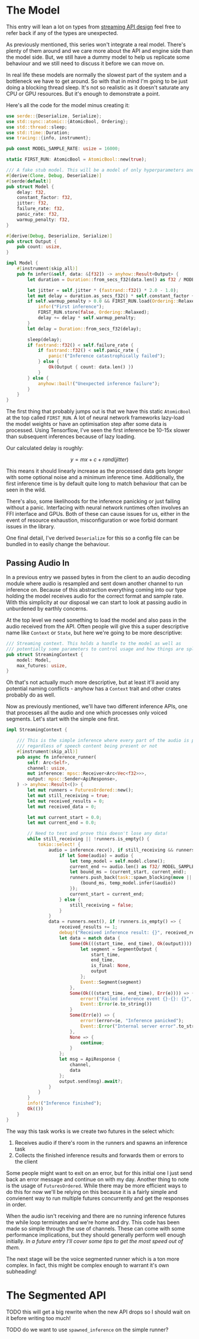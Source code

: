 # The Model

This entry will lean a lot on types from [streaming API design](01_streaming_api_design.md)
feel free to refer back if any of the types are unexpected.


As previously mentioned, this series won't integrate a real model. There's
plenty of them around and we care more about the API and engine side than the
model side. But, we still have a dummy model to help us replicate some
behaviour and we still need to discuss it before we can move on.

In real life these models are normally the slowest part of the system and a
bottleneck we have to get around. So with that in mind I'm going to be just
doing a blocking thread sleep. It's not so realistic as it doesn't saturate
any CPU or GPU resources. But it's enough to demonstrate a point.

Here's all the code for the model minus creating it:

```rust
use serde::{Deserialize, Serialize};
use std::sync::atomic::{AtomicBool, Ordering};
use std::thread::sleep;
use std::time::Duration;
use tracing::{info, instrument};

pub const MODEL_SAMPLE_RATE: usize = 16000;

static FIRST_RUN: AtomicBool = AtomicBool::new(true);

/// A fake stub model. This will be a model of only hyperparameters and
#[derive(Clone, Debug, Deserialize)]
#[serde(default)]
pub struct Model {
    delay: f32,
    constant_factor: f32,
    jitter: f32,
    failure_rate: f32,
    panic_rate: f32,
    warmup_penalty: f32,
}

#[derive(Debug, Deserialize, Serialize)]
pub struct Output {
    pub count: usize,
}

impl Model {
    #[instrument(skip_all)]
    pub fn infer(&self, data: &[f32]) -> anyhow::Result<Output> {
        let duration = Duration::from_secs_f32(data.len() as f32 / MODEL_SAMPLE_RATE as f32);

        let jitter = self.jitter * (fastrand::f32() * 2.0 - 1.0);
        let mut delay = duration.as_secs_f32() * self.constant_factor + self.delay + jitter;
        if self.warmup_penalty > 0.0 && FIRST_RUN.load(Ordering::Relaxed) {
            info!("First inference");
            FIRST_RUN.store(false, Ordering::Relaxed);
            delay += delay * self.warmup_penalty;
        }
        let delay = Duration::from_secs_f32(delay);

        sleep(delay);
        if fastrand::f32() < self.failure_rate {
            if fastrand::f32() < self.panic_rate {
                panic!("Inference catastrophically failed");
            } else {
                Ok(Output { count: data.len() })
            }
        } else {
            anyhow::bail!("Unexpected inference failure");
        }
    }
}
```

The first thing that probably jumps out is that we have this static `AtomicBool`
at the top called `FIRST_RUN`. A lot of neural network frameworks lazy-load the
model weights or have an optimisation step after some data is processed. Using
Tensorflow, I've seen the first inference be 10-15x slower than subsequent
inferences because of lazy loading.

Our calculated delay is roughly:

$$
y = mx+c+rand(jitter)
$$

This means it should linearly increase as the processed data gets longer with 
some optional noise and a minimum inference time. Additionally, the first
inference time is by default quite long to match behaviour that can be seen in
the wild.

There's also, some likelihoods for the inference panicking or just failing
without a panic. Interfacing with neural network runtimes often involves an FFI
interface and GPUs. Both of these can cause issues for us, either in the event
of resource exhaustion, misconfiguration or woe forbid dormant issues in the
library.

One final detail, I've derived `Deserialize` for this so a config file can be
bundled in to easily change the behaviour.

## Passing Audio In

In a previous entry we passed bytes in from the client to an audio decoding
module where audio is resampled and sent down another channel to run inference
on. Because of this abstraction everything coming into our type holding the
model receives audio for the correct format and sample rate. With this
simplicity at our disposal we can start to look at passing audio in unburdened
by earthly concerns.

At the top level we need something to load the model and also pass in the audio
received from the API. Often people will give this a super descriptive name like
`Context` or `State`, but here we're going to be more descriptive:

```rust
/// Streaming context. This holds a handle to the model as well as
/// potentially some parameters to control usage and how things are split up
pub struct StreamingContext {
    model: Model,
    max_futures: usize,
}
```

Oh that's not actually much more descriptive, but at least it'll avoid any
potential naming conflicts - anyhow has a `Context` trait and other crates
probably do as well.

Now as previously mentioned, we'll have two different inference APIs, one that
processes all the audio and one which processes only voiced segments. Let's
start with the simple one first.

```rust
impl StreamingContext {

    /// This is the simple inference where every part of the audio is processed by the model
    /// regardless of speech content being present or not
    #[instrument(skip_all)]
    pub async fn inference_runner(
        self: Arc<Self>,
        channel: usize,
        mut inference: mpsc::Receiver<Arc<Vec<f32>>>,
        output: mpsc::Sender<ApiResponse>,
    ) -> anyhow::Result<()> {
        let mut runners = FuturesOrdered::new();
        let mut still_receiving = true;
        let mut received_results = 0;
        let mut received_data = 0;

        let mut current_start = 0.0;
        let mut current_end = 0.0;

        // Need to test and prove this doesn't lose any data!
        while still_receiving || !runners.is_empty() {
            tokio::select! {
                audio = inference.recv(), if still_receiving && runners.len() < self.max_futures => {
                    if let Some(audio) = audio {
                        let temp_model = self.model.clone();
                        current_end += audio.len() as f32/ MODEL_SAMPLE_RATE as f32;
                        let bound_ms = (current_start, current_end);
                        runners.push_back(task::spawn_blocking(move || {
                            (bound_ms, temp_model.infer(&audio))
                        });
                        current_start = current_end;
                    } else {
                        still_receiving = false;
                    }
                }
                data = runners.next(), if !runners.is_empty() => {
                    received_results += 1;
                    debug!("Received inference result: {}", received_results);
                    let data = match data {
                        Some(Ok(((start_time, end_time), Ok(output)))) => {
                            let segment = SegmentOutput {
                                start_time,
                                end_time,
                                is_final: None,
                                output
                            };
                            Event::Segment(segment)
                        },
                        Some(Ok(((start_time, end_time), Err(e)))) => {
                            error!("Failed inference event {}-{}: {}", start_time, end_time, e);
                            Event::Error(e.to_string())
                        }
                        Some(Err(e)) => {
                            error!(error=$e, "Inference panicked");
                            Event::Error("Internal server error".to_string())
                        },
                        None => {
                            continue;
                        }
                    };
                    let msg = ApiResponse {
                        channel,
                        data
                    };
                    output.send(msg).await?;
                }
            }
        }
        info!("Inference finished");
        Ok(())
    }
}
```

The way this task works is we create two futures in the select which:

1. Receives audio if there's room in the runners and spawns an inference task
2. Collects the finished inference results and forwards them or errors to the client

Some people might want to exit on an error, but for this initial one I
just send back an error message and continue on with my day. Another thing to
note is the usage of `FuturesOrdered`. While there may be more efficient ways
to do this for now we'll be relying on this because it is a fairly simple and
convienent way to run multiple futures concurrently and get the responses in
order.

When the audio isn't receiving and there are no running inference futures the
while loop terminates and we're home and dry. This code has been made so
simple through the use of channels. These can come with some performance
implications, but they should generally perform well enough initially. _In a
future entry I'll cover some tips to get the most speed out of them._

The next stage will be the voice segmented runner which is a ton more complex.
In fact, this might be complex enough to warrant it's own subheading!

# The Segmented API

TODO this will get a big rewrite when the new API drops so I should wait on it
before writing too much!

TODO do we want to use `spawned_inference` on the simple runner?
